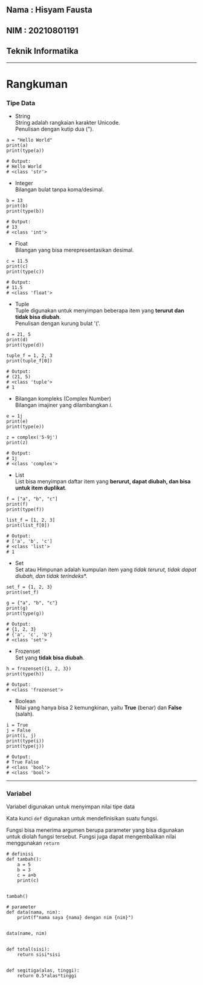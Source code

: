 ## Nama : Hisyam Fausta
## NIM : 20210801191
## Teknik Informatika

---


# Rangkuman

### Tipe Data
* String  
String adalah rangkaian karakter Unicode.  
Penulisan dengan kutip dua (").
``` 
a = "Hello World"
print(a)
print(type(a))

# Output:
# Hello World
# <class 'str'> 
```

* Integer  
Bilangan bulat tanpa koma/desimal.
``` 
b = 13
print(b)
print(type(b))

# Output:
# 13
# <class 'int'>
```

* Float  
Bilangan yang bisa merepresentasikan desimal.
``` 
c = 11.5
print(c)
print(type(c))

# Output:
# 11.5
# <class 'float'>
```

* Tuple  
Tuple digunakan untuk menyimpan beberapa item yang **terurut dan tidak bisa diubah**.  
Penulisan dengan kurung bulat '('.
``` 
d = 21, 5
print(d)
print(type(d))

tuple_f = 1, 2, 3
print(tuple_f[0])

# Output:
# (21, 5)
# <class 'tuple'>
# 1
```

* Bilangan kompleks (Complex Number)  
Bilangan imajiner yang dilambangkan *i*.
``` 
e = 1j
print(e)
print(type(e))

z = complex('5-9j')
print(z)

# Output:
# 1j
# <class 'complex'>
```

* List  
List bisa menyimpan daftar item yang **berurut, dapat diubah, dan bisa untuk item duplikat**.
``` 
f = ["a", "b", "c"]
print(f)
print(type(f))

list_f = [1, 2, 3]
print(list_f[0])

# Output:
# ['a', 'b', 'c']
# <class 'list'>
# 1
```

* Set  
Set atau Himpunan adalah kumpulan item yang **tidak terurut, tidak dapat diubah*, dan tidak terindeks**.
``` 
set_f = {1, 2, 3}
print(set_f)

g = {"a", "b", "c"}
print(g)
print(type(g))

# Output:
# {1, 2, 3}
# {'a', 'c', 'b'}
# <class 'set'>
```

* Frozenset  
Set yang **tidak bisa diubah**.
``` 
h = frozenset({1, 2, 3})
print(type(h))

# Output:
# <class 'frozenset'>
```

* Boolean  
Nilai yang hanya bisa 2 kemungkinan, yaitu **True** (benar) dan **False** (salah).
``` 
i = True
j = False
print(i, j)
print(type(i))
print(type(j))

# Output:
# True False
# <class 'bool'>
# <class 'bool'>
```

---
  
### Variabel
Variabel digunakan untuk menyimpan nilai tipe data

Kata kunci ```def``` digunakan untuk mendefinisikan suatu fungsi.  
  
Fungsi bisa menerima argumen berupa parameter yang bisa digunakan untuk diolah fungsi tersebut. Fungsi juga dapat mengembalikan nilai menggunakan ``` return ```

```
# definisi
def tambah():
    a = 5
    b = 3
    c = a+b
    print(c)


tambah()

# parameter
def data(nama, nim):
    print(f"nama saya {nama} dengan nim {nim}")


data(name, nim)


def total(sisi):
    return sisi*sisi


def segitiga(alas, tinggi):
    return 0.5*alas*tinggi

```